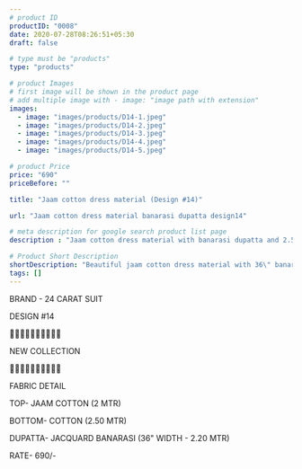 ```yaml
---
# product ID
productID: "0008"
date: 2020-07-28T08:26:51+05:30
draft: false

# type must be "products"
type: "products"

# product Images
# first image will be shown in the product page
# add multiple image with - image: "image path with extension"
images:
  - image: "images/products/D14-1.jpeg"
  - image: "images/products/D14-2.jpeg"
  - image: "images/products/D14-3.jpeg"
  - image: "images/products/D14-4.jpeg"
  - image: "images/products/D14-5.jpeg"

# product Price
price: "690"
priceBefore: ""

title: "Jaam cotton dress material (Design #14)"

url: "Jaam cotton dress material banarasi dupatta design14"

# meta description for google search product list page
description : "Jaam cotton dress material with banarasi dupatta and 2.5 mtr bottom"

# Product Short Description
shortDescription: "Beautiful jaam cotton dress material with 36\" banarasi dupatta and matching 2.5 mtr cotton bottom."
tags: []
---
```

BRAND - 24 CARAT SUIT

DESIGN #14

💐💐💐💐💐💐💐💐💐💐

NEW COLLECTION

🌷🌷🌷🌷🌷🌷🌷🌷🌷🌷

FABRIC DETAIL

TOP- JAAM COTTON (2 MTR)

BOTTOM- COTTON (2.50 MTR)

DUPATTA- JACQUARD BANARASI (36" WIDTH - 2.20 MTR)

RATE- 690/-

